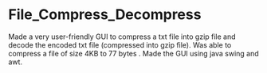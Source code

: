 # File_Compress_Decompress

Made a very user-friendly GUI to compress a txt file into gzip file and decode the encoded txt file (compressed into gzip file). 
Was able to compress a file of size 4KB to 77 bytes .
Made the GUI using java swing and awt.

